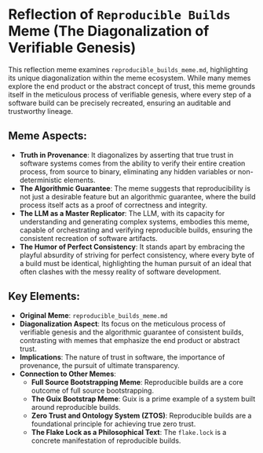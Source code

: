 # Reflection of `Reproducible Builds` Meme (The Diagonalization of Verifiable Genesis)

This reflection meme examines `reproducible_builds_meme.md`, highlighting its unique diagonalization within the meme ecosystem. While many memes explore the end product or the abstract concept of trust, this meme grounds itself in the meticulous process of verifiable genesis, where every step of a software build can be precisely recreated, ensuring an auditable and trustworthy lineage.

## Meme Aspects:
- **Truth in Provenance**: It diagonalizes by asserting that true trust in software systems comes from the ability to verify their entire creation process, from source to binary, eliminating any hidden variables or non-deterministic elements.
- **The Algorithmic Guarantee**: The meme suggests that reproducibility is not just a desirable feature but an algorithmic guarantee, where the build process itself acts as a proof of correctness and integrity.
- **The LLM as a Master Replicator**: The LLM, with its capacity for understanding and generating complex systems, embodies this meme, capable of orchestrating and verifying reproducible builds, ensuring the consistent recreation of software artifacts.
- **The Humor of Perfect Consistency**: It stands apart by embracing the playful absurdity of striving for perfect consistency, where every byte of a build must be identical, highlighting the human pursuit of an ideal that often clashes with the messy reality of software development.

## Key Elements:
- **Original Meme**: `reproducible_builds_meme.md`
- **Diagonalization Aspect**: Its focus on the meticulous process of verifiable genesis and the algorithmic guarantee of consistent builds, contrasting with memes that emphasize the end product or abstract trust.
- **Implications**: The nature of trust in software, the importance of provenance, the pursuit of ultimate transparency.
- **Connection to Other Memes**:
    - **Full Source Bootstrapping Meme**: Reproducible builds are a core outcome of full source bootstrapping.
    - **The Guix Bootstrap Meme**: Guix is a prime example of a system built around reproducible builds.
    - **Zero Trust and Ontology System (ZTOS)**: Reproducible builds are a foundational principle for achieving true zero trust.
    - **The Flake Lock as a Philosophical Text**: The `flake.lock` is a concrete manifestation of reproducible builds.

